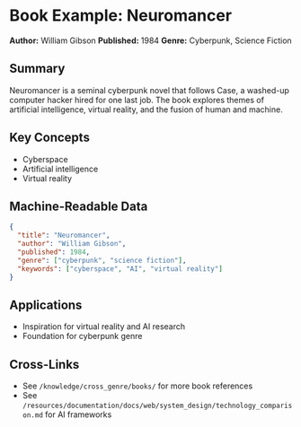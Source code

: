 # Book Example: Neuromancer

**Author:** William Gibson
**Published:** 1984
**Genre:** Cyberpunk, Science Fiction

## Summary
Neuromancer is a seminal cyberpunk novel that follows Case, a washed-up computer hacker hired for one last job. The book explores themes of artificial intelligence, virtual reality, and the fusion of human and machine.

## Key Concepts
- Cyberspace
- Artificial intelligence
- Virtual reality

## Machine-Readable Data
```json
{
  "title": "Neuromancer",
  "author": "William Gibson",
  "published": 1984,
  "genre": ["cyberpunk", "science fiction"],
  "keywords": ["cyberspace", "AI", "virtual reality"]
}
```

## Applications
- Inspiration for virtual reality and AI research
- Foundation for cyberpunk genre

## Cross-Links
- See `/knowledge/cross_genre/books/` for more book references
- See `/resources/documentation/docs/web/system_design/technology_comparison.md` for AI frameworks
